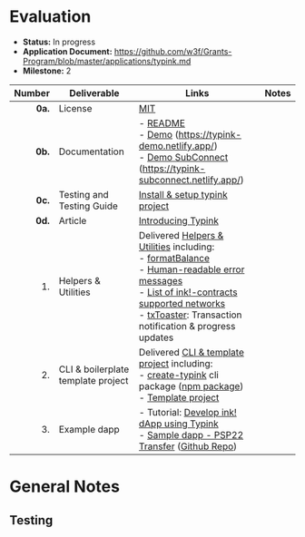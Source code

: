 # Evaluation

- **Status:** In progress
- **Application Document:** https://github.com/w3f/Grants-Program/blob/master/applications/typink.md
- **Milestone:** 2

| Number | Deliverable | Links | Notes |
| -----: | ----------- | ----- | ------ | 
| **0a.** | License | [MIT](https://github.com/dedotdev/typink/blob/w3f-delivery-m2/LICENSE) | |
| **0b.** | Documentation | - [README](https://github.com/dedotdev/typink/blob/w3f-delivery-m2/README.md) <br />- [Demo](https://github.com/dedotdev/typink/tree/w3f-delivery-m2/examples/demo) (https://typink-demo.netlify.app/) <br />- [Demo SubConnect](https://github.com/dedotdev/typink/tree/w3f-delivery-m2/examples/demo-subconnect) (https://typink-subconnect.netlify.app/) | |
| **0c.** | Testing and Testing Guide | [Install & setup typink project](https://github.com/dedotdev/typink/tree/w3f-delivery-m2?tab=readme-ov-file#getting-started) |  |
| **0d.** | Article | [Introducing Typink](https://docs.dedot.dev/typink/introducing-typink) | |
| 1. | Helpers & Utilities | Delivered [Helpers & Utilities](https://grants.web3.foundation/applications/typink#helpers--utilities) including: <br/> - [formatBalance](https://github.com/dedotdev/typink/blob/w3f-delivery-m2/packages/typink/src/utils/formatBalance.ts) <br /> - [Human-readable error messages](https://github.com/dedotdev/typink/blob/w3f-delivery-m2/packages/typink/src/utils/errors.ts) <br /> - [List of ink!-contracts supported networks](https://github.com/dedotdev/typink/tree/w3f-delivery-m2/packages/typink/src/networks) <br /> - [txToaster](https://github.com/dedotdev/typink/blob/w3f-delivery-m2/packages/create-typink/src/templates/default/ui/src/utils/txToaster.tsx): Transaction notification & progress updates  |  |
| 2. | CLI & boilerplate template project | Delivered [CLI & template project](https://grants.web3.foundation/applications/typink#cli--boilerplatestarter-project-template) including: <br/> - [create-typink](https://github.com/dedotdev/typink/tree/w3f-delivery-m2/packages/create-typink) cli package ([npm package](https://www.npmjs.com/package/create-typink)) <br /> - [Template project](https://github.com/dedotdev/typink/tree/w3f-delivery-m2/packages/create-typink/src/templates/default) |  |
| 3. | Example dapp | - Tutorial: [Develop ink! dApp using Typink](https://docs.dedot.dev/help-and-faq/tutorials/develop-ink-dapp-using-typink) <br /> - [Sample dapp - PSP22 Transfer](https://psp22-transfer.netlify.app/) ([Github Repo](https://github.com/sinzii/psp22-transfer))  |   |

# General Notes

## Testing
